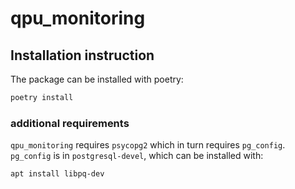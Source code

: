 # qpu_monitoring

## Installation instruction

The package can be installed with poetry:
``` bash
poetry install
```

### additional requirements

`qpu_monitoring` requires `psycopg2` which in turn requires `pg_config`.
`pg_config` is in `postgresql-devel`, which can be installed with:
``` bash
apt install libpq-dev
```

